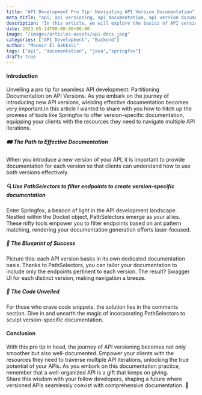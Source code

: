 ```yaml
---
title: "API Development Pro Tip: Navigating API Version Documentation"
meta_title: "api, api versioning, api documentation, api version documentation"
description: "In this article, we will explore the basics of API version documentation, and how to get started with it."
date: 2023-05-14T00:00:00+00:00
image: "/images/articles-assets/api-docs.jpeg"
categories: ["API Development", "Backend"]
author: "Mounir El Bakkali"
tags: ["api", "documentation", "java","springfox"]
draft: true
---
```


#### Introduction 

Unveiling a pro tip for seamless API development: Partitioning Documentation on API Versions. As you embark on the journey of introducing new API versions, wielding effective documentation becomes very important.In this article I wanted to share with you how to hitch up the prowess of tools like Springfox to offer version-specific documentation, equipping your clients with the resources they need to navigate multiple API iterations.

##### 🛤️ The Path to Effective Documentation
When you introduce a new version of your API, it is important to provide documentation for each version so that clients can understand how to use both versions effectively.

##### 🔍 Use PathSelectors to filter endpoints to create version-specific documentation
Enter Springfox, a beacon of light in the API development landscape. Nestled within the Docket object, PathSelectors emerge as your allies. These nifty tools empower you to filter endpoints based on ant pattern matching, rendering your documentation generation efforts laser-focused.

##### 📑 The Blueprint of Success
Picture this: each API version basks in its own dedicated documentation oasis. Thanks to PathSelectors, you can tailor your documentation to include only the endpoints pertinent to each version. The result? Swagger UI for each distinct version, making navigation a breeze.

##### 📝 The Code Unveiled
For those who crave code snippets, the solution lies in the comments section. Dive in and unearth the magic of incorporating PathSelectors to sculpt version-specific documentation.

#### Conclusion
With this pro tip in head, the journey of API versioning becomes not only smoother but also well-documented. Empower your clients with the resources they need to traverse multiple API iterations, unlocking the true potential of your APIs. As you embark on this documentation practice, remember that a well-organized API is a gift that keeps on giving.<br/> Share this wisdom with your fellow developers, shaping a future where versioned APIs seamlessly coexist with comprehensive documentation. 🚀
